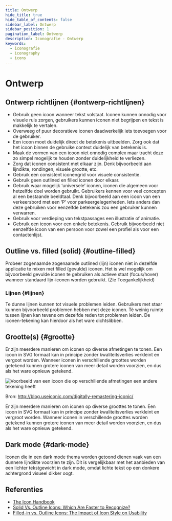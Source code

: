 ```yaml
---
title: Ontwerp
hide_title: true
hide_table_of_contents: false
sidebar_label: Ontwerp
sidebar_position: 1
pagination_label: Ontwerp
description: Iconografie - Ontwerp
keywords:
  - iconografie
  - iconography
  - icons
---
```


<!-- @license CC0-1.0 -->

# Ontwerp

## Ontwerp richtlijnen {#ontwerp-richtlijnen}

- Gebruik geen icoon wanneer tekst volstaat. Iconen kunnen onnodig voor visuele ruis zorgen, gebruikers kunnen iconen niet begrijpen en tekst is makkelijk te vertalen.
- Overweeg of puur decoratieve iconen daadwerkelijk iets toevoegen voor de gebruiker.
- Een icoon moet duidelijk direct de betekenis uitbeelden. Zorg ook dat het icoon binnen de gebruike context duidelijk van betekenis is.
- Maak de vormen van een icoon niet onnodig complex maar tracht deze zo simpel mogelijk te houden zonder duidelijkheid te verliezen.
- Zorg dat iconen consistent met elkaar zijn. Denk bijvoorbeeld aan lijndikte, rondingen, visuele grootte, etc.
- Gebruik een consistent iconengrid voor visuele consistentie.
- Gebruik geen outlined en filled iconen door elkaar.
- Gebruik waar mogelijk ‘universele’ iconen, iconen die algemeen voor hetzelfde doel worden gebruikt. Gebruikers kennen voor veel concepten al een bestaande beeldtaal. Denk bijvoorbeeld aan een icoon van een verkeersbord met een ‘P’ voor parkeergelegenheden. Iets anders dan deze gebruiken voor eenzelfde betekenis zou een gebruiker kunnen verwarren.
- Gebruik voor verdieping van tekstpassages een illustratie of animatie.
- Gebruik een icoon voor een enkele betekenis. Gebruik bijvoorbeeld niet eenzelfde icoon van een persoon voor zowel een profiel als voor een contactenlijst.

## Outline vs. filled (solid) {#outline-filled}

Probeer zogenaamde zogenaamde outlined (lijn) iconen niet in dezelfde applicatie te mixen met filled (gevulde) iconen. Het is wel mogelijk om bijvoorbeeld gevulde iconen te gebruiken als actieve staat (focus/hover) wanneer standaard lijn-iconen worden gebruikt. (Zie Toegankelijkheid)

### Lijnen {#lijnen}

Te dunne lijnen kunnen tot visuele problemen leiden. Gebruikers met staar kunnen bijvoorbeeld problemen hebben met deze iconen. Té weinig ruimte tussen lijnen kan tevens om dezelfde reden tot problemen leiden. De iconen-tekening kan hierdoor als het ware dichtslibben.

## Grootte(s) {#grootte}

Er zijn meerdere manieren om iconen op diverse afmetingen te tonen. Een icoon in SVG formaat kan in principe zonder kwaliteitsverlies verkleint en vergoot worden. Wanneer iconen in verschillende groottes worden getekend kunnen grotere iconen van meer detail worden voorzien, en dus als het ware opnieuw getekend.

![Voorbeeld van een icoon die op verschillende afmetingen een andere tekening heeft](https://user-images.githubusercontent.com/248921/159327469-6e213cbc-c8ce-45cf-af18-16088a4c2030.png)

Bron: http://blog.useiconic.com/digitally-remastering-iconic/

Er zijn meerdere manieren om iconen op diverse groottes te tonen. Een icoon in SVG formaat kan in principe zonder kwaliteitsverlies verkleint en vergroot worden. Wanneer iconen in verschillende groottes worden getekend kunnen grotere iconen van meer detail worden voorzien, en dus als het ware opnieuw getekend.

## Dark mode {#dark-mode}

Iconen die in een dark mode thema worden getoond dienen vaak van een dunnere lijndikte voorzien te zijn. Dit is vergelijkbaar met het aanbieden van een lichter tekstgewicht in dark mode, omdat lichte tekst op een donkere achtergrond visueel dikker oogt.

## Referenties

- [The Icon Handbook](https://iconhandbook.co.uk/)
- [Solid Vs. Outline Icons: Which Are Faster to Recognize?](https://uxmovement.medium.com/solid-vs-outline-icons-which-are-faster-to-recognize-9bb0fc24821f)
- [Filled-in vs. Outline Icons: The Impact of Icon Style on Usability](https://cdr.lib.unc.edu/concern/masters_papers/6w924g35w)
